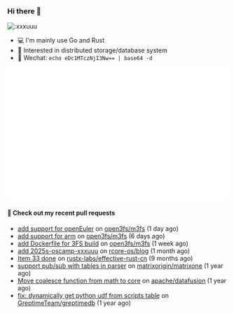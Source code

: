 ### Hi there 👋

<img src="https://count.getloli.com/get/@:xxxuuu" alt=":xxxuuu" width="20%" />

- 💻 I'm mainly use Go and Rust
- 🔭 Interested in distributed storage/database system
- 🍃 Wechat: `echo eDc1MTczNjI3Nw== | base64 -d`

![stats](https://raw.githubusercontent.com/xxxuuu/xxxuuu/main/github-metrics.svg)

#### 🔨 Check out my recent pull requests

- [add support for openEuler](https://github.com/open3fs/m3fs/pull/130) on [open3fs/m3fs](https://github.com/open3fs/m3fs) (1 day ago)
- [add support for arm](https://github.com/open3fs/m3fs/pull/128) on [open3fs/m3fs](https://github.com/open3fs/m3fs) (6 days ago)
- [add Dockerfile for 3FS build](https://github.com/open3fs/m3fs/pull/126) on [open3fs/m3fs](https://github.com/open3fs/m3fs) (1 week ago)
- [add 2025s-oscamp-xxxuuu](https://github.com/rcore-os/blog/pull/780) on [rcore-os/blog](https://github.com/rcore-os/blog) (1 month ago)
- [Item 33 done](https://github.com/rustx-labs/effective-rust-cn/pull/65) on [rustx-labs/effective-rust-cn](https://github.com/rustx-labs/effective-rust-cn) (9 months ago)
- [support pub/sub with tables in parser](https://github.com/matrixorigin/matrixone/pull/15709) on [matrixorigin/matrixone](https://github.com/matrixorigin/matrixone) (1 year ago)
- [Move coalesce function from math to core](https://github.com/apache/datafusion/pull/10201) on [apache/datafusion](https://github.com/apache/datafusion) (1 year ago)
- [fix: dynamically get python udf from scripts table](https://github.com/GreptimeTeam/greptimedb/pull/3774) on [GreptimeTeam/greptimedb](https://github.com/GreptimeTeam/greptimedb) (1 year ago)
